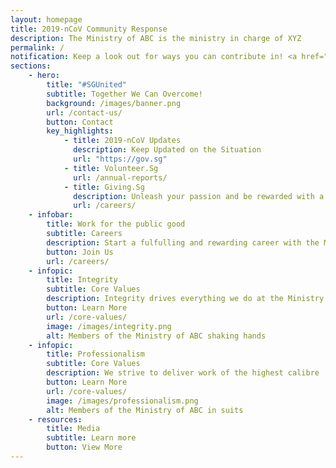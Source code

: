 ```yaml
---
layout: homepage
title: 2019-nCoV Community Response
description: The Ministry of ABC is the ministry in charge of XYZ
permalink: /
notification: Keep a look out for ways you can contribute in! <a href="/register/">Register now</a>
sections:
    - hero:
        title: "#SGUnited"
        subtitle: Together We Can Overcome!
        background: /images/banner.png
        url: /contact-us/
        button: Contact
        key_highlights:
            - title: 2019-nCoV Updates
              description: Keep Updated on the Situation
              url: "https://gov.sg"
            - title: Volunteer.Sg
              url: /annual-reports/
            - title: Giving.Sg
              description: Unleash your passion and be rewarded with a fulfilling career!
              url: /careers/
    - infobar:
        title: Work for the public good
        subtitle: Careers
        description: Start a fulfulling and rewarding career with the Ministry of ABC!
        button: Join Us
        url: /careers/
    - infopic:
        title: Integrity
        subtitle: Core Values
        description: Integrity drives everything we do at the Ministry of ABC
        button: Learn More
        url: /core-values/
        image: /images/integrity.png
        alt: Members of the Ministry of ABC shaking hands
    - infopic:
        title: Professionalism
        subtitle: Core Values
        description: We strive to deliver work of the highest calibre
        button: Learn More
        url: /core-values/
        image: /images/professionalism.png
        alt: Members of the Ministry of ABC in suits
    - resources:
        title: Media
        subtitle: Learn more
        button: View More
---
```

